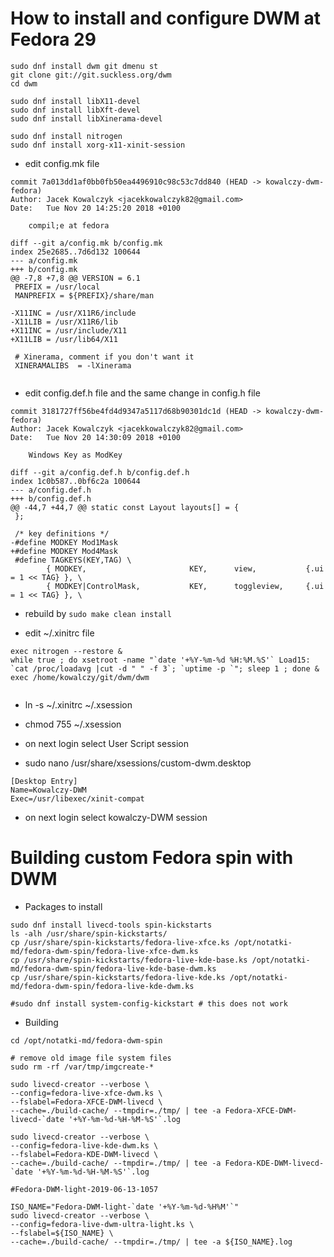 
# How to install and configure DWM at Fedora 29

```
sudo dnf install dwm git dmenu st
git clone git://git.suckless.org/dwm
cd dwm 

sudo dnf install libX11-devel
sudo dnf install libXft-devel
sudo dnf install libXinerama-devel

sudo dnf install nitrogen
sudo dnf install xorg-x11-xinit-session

```

* edit config.mk file 

```
commit 7a013dd1af0bb0fb50ea4496910c98c53c7dd840 (HEAD -> kowalczy-dwm-fedora)
Author: Jacek Kowalczyk <jacekkowalczyk82@gmail.com>
Date:   Tue Nov 20 14:25:20 2018 +0100

    compil;e at fedora

diff --git a/config.mk b/config.mk
index 25e2685..7d6d132 100644
--- a/config.mk
+++ b/config.mk
@@ -7,8 +7,8 @@ VERSION = 6.1
 PREFIX = /usr/local
 MANPREFIX = ${PREFIX}/share/man

-X11INC = /usr/X11R6/include
-X11LIB = /usr/X11R6/lib
+X11INC = /usr/include/X11
+X11LIB = /usr/lib64/X11

 # Xinerama, comment if you don't want it
 XINERAMALIBS  = -lXinerama


```

* edit config.def.h file and the same change in config.h file

```
commit 3181727ff56be4fd4d9347a5117d68b90301dc1d (HEAD -> kowalczy-dwm-fedora)
Author: Jacek Kowalczyk <jacekkowalczyk82@gmail.com>
Date:   Tue Nov 20 14:30:09 2018 +0100

    Windows Key as ModKey

diff --git a/config.def.h b/config.def.h
index 1c0b587..0bf6c2a 100644
--- a/config.def.h
+++ b/config.def.h
@@ -44,7 +44,7 @@ static const Layout layouts[] = {
 };

 /* key definitions */
-#define MODKEY Mod1Mask
+#define MODKEY Mod4Mask
 #define TAGKEYS(KEY,TAG) \
        { MODKEY,                       KEY,      view,           {.ui = 1 << TAG} }, \
        { MODKEY|ControlMask,           KEY,      toggleview,     {.ui = 1 << TAG} }, \

```
* rebuild by `sudo make clean install`

* edit ~/.xinitrc file 

```
exec nitrogen --restore &
while true ; do xsetroot -name "`date '+%Y-%m-%d %H:%M.%S'` Load15: `cat /proc/loadavg |cut -d " " -f 3`; `uptime -p `"; sleep 1 ; done &
exec /home/kowalczy/git/dwm/dwm


```

* ln -s ~/.xinitrc ~/.xsession
* chmod 755 ~/.xsession

* on next login select User Script session 

* sudo nano /usr/share/xsessions/custom-dwm.desktop 

```
[Desktop Entry]
Name=Kowalczy-DWM
Exec=/usr/libexec/xinit-compat
```

* on next login select kowalczy-DWM session

# Building custom Fedora spin with DWM 

* Packages to install 

```
sudo dnf install livecd-tools spin-kickstarts 
ls -alh /usr/share/spin-kickstarts/
cp /usr/share/spin-kickstarts/fedora-live-xfce.ks /opt/notatki-md/fedora-dwm-spin/fedora-live-xfce-dwm.ks
cp /usr/share/spin-kickstarts/fedora-live-kde-base.ks /opt/notatki-md/fedora-dwm-spin/fedora-live-kde-base-dwm.ks
cp /usr/share/spin-kickstarts/fedora-live-kde.ks /opt/notatki-md/fedora-dwm-spin/fedora-live-kde-dwm.ks

#sudo dnf install system-config-kickstart # this does not work 

```

* Building 

```
cd /opt/notatki-md/fedora-dwm-spin

# remove old image file system files 
sudo rm -rf /var/tmp/imgcreate-*

sudo livecd-creator --verbose \
--config=fedora-live-xfce-dwm.ks \
--fslabel=Fedora-XFCE-DWM-livecd \
--cache=./build-cache/ --tmpdir=./tmp/ | tee -a Fedora-XFCE-DWM-livecd-`date '+%Y-%m-%d-%H-%M-%S'`.log 

sudo livecd-creator --verbose \
--config=fedora-live-kde-dwm.ks \
--fslabel=Fedora-KDE-DWM-livecd \
--cache=./build-cache/ --tmpdir=./tmp/ | tee -a Fedora-KDE-DWM-livecd-`date '+%Y-%m-%d-%H-%M-%S'`.log 

#Fedora-DWM-light-2019-06-13-1057

ISO_NAME="Fedora-DWM-light-`date '+%Y-%m-%d-%H%M'`" 
sudo livecd-creator --verbose \
--config=fedora-live-dwm-ultra-light.ks \
--fslabel=${ISO_NAME} \
--cache=./build-cache/ --tmpdir=./tmp/ | tee -a ${ISO_NAME}.log 




```
